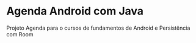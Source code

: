 # Agenda Android com Java

Projeto Agenda para o cursos de fundamentos de Android e Persistência com Room
